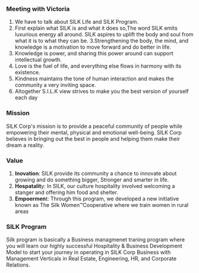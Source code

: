 ### Meeting with Victoria 
1. We have to talk about SILK Life and SILK Program.
2. First explain what SILK is and what it does so,The word SILK emits luxurious energy all around. SILK aspires to uplift the body and soul from what it is to what 
they can be.
3.Strengthening the body, 
the mind, and knowledge is a 
motivation to move forward and do 
better in life.
4. Knowledge is power, and 
sharing this power around can support 
intellectual growth.
5. Love is the fuel of 
life, and everything else flows in 
harmony with its existence.
6. Kindness maintains the tone of human 
interaction and makes the community 
a very inviting space. 
7. Altogether S.I.L.K view strives to make you the best 
version of yourself each day
### Mission
SILK Corp's mission is to provide a peaceful 
community of people while empowering their 
mental, physical and emotional well-being. SILK 
Corp believes in bringing out the best in people and 
helping them make their dream a reality.
### Value
1. **Inovation**: SILK provide its community a chance to innovate about growing and do something bigger, Stronger and smarter in life.
2. **Hospatalit**y: In SILK, our culture hospitality involved welcoming a stanger and offering him food and shelter.
3. **Empoermen**t: Through this program, we developed a new initiative known as The Silk Women™Cooperative where we train women in rural areas
### SILK Program 
Silk program is basically a Business managmenet traning program where you will learn our highly successful Hospitality & Business Development Model
to start your journey in operating in SILK Corp Business with Management Verticals in Real Estate, Engineering, HR, and Corporate Relations.
